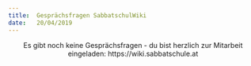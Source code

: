 ```yaml
---
title:  Gesprächsfragen SabbatschulWiki
date:   20/04/2019
---
```


<center>Es gibt noch keine Gesprächsfragen - du bist herzlich zur Mitarbeit eingeladen: https://wiki.sabbatschule.at</center>